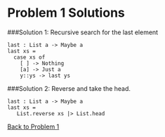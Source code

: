 # Problem 1 Solutions

###Solution 1:
Recursive search for the last element

```
last : List a -> Maybe a
last xs = 
  case xs of
    [ ] -> Nothing
    [a] -> Just a
    y::ys -> last ys
```
###Solution 2:
Reverse and take the head.
```
last : List a -> Maybe a
last xs = 
   List.reverse xs |> List.head
```
[Back to Problem 1](problem_1.md)